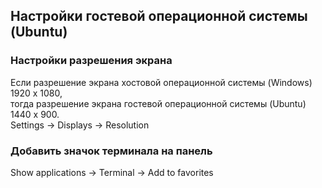 ## Настройки гостевой операционной системы (Ubuntu) ##

### Настройки разрешения экрана ###

Если разрешение экрана хостовой операционной системы (Windows) 1920 x 1080,  
тогда разрешение экрана гостевой операционной системы (Ubuntu) 1440 x 900.  
Settings -> Displays -> Resolution  

### Добавить значок терминала на панель ###
Show applications -> Terminal -> Add to favorites  
